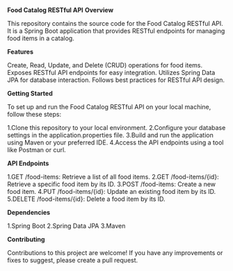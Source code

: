 **Food Catalog RESTful API**
**Overview**

This repository contains the source code for the Food Catalog RESTful API. It is a Spring Boot application that provides RESTful endpoints for managing food items in a catalog.

**Features**

Create, Read, Update, and Delete (CRUD) operations for food items.
Exposes RESTful API endpoints for easy integration.
Utilizes Spring Data JPA for database interaction.
Follows best practices for RESTful API design.

**Getting Started**

To set up and run the Food Catalog RESTful API on your local machine, follow these steps:

1.Clone this repository to your local environment.
2.Configure your database settings in the application.properties file.
3.Build and run the application using Maven or your preferred IDE.
4.Access the API endpoints using a tool like Postman or curl.

**API Endpoints**

1.GET /food-items: Retrieve a list of all food items.
2.GET /food-items/{id}: Retrieve a specific food item by its ID.
3.POST /food-items: Create a new food item.
4.PUT /food-items/{id}: Update an existing food item by its ID.
5.DELETE /food-items/{id}: Delete a food item by its ID.

**Dependencies**

1.Spring Boot
2.Spring Data JPA
3.Maven

**Contributing**

Contributions to this project are welcome! If you have any improvements or fixes to suggest, please create a pull request.
